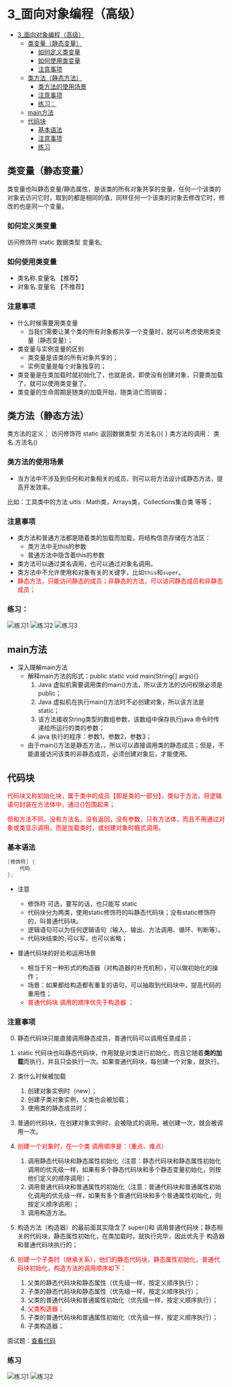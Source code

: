# 3_面向对象编程（高级）

- [3_面向对象编程（高级）](#3_面向对象编程高级)
  - [类变量（静态变量）](#类变量静态变量)
    - [如何定义类变量](#如何定义类变量)
    - [如何使用类变量](#如何使用类变量)
    - [注意事项](#注意事项)
  - [类方法（静态方法）](#类方法静态方法)
    - [类方法的使用场景](#类方法的使用场景)
    - [注意事项](#注意事项-1)
    - [练习：](#练习)
  - [main方法](#main方法)
  - [代码块](#代码块)
    - [基本语法](#基本语法)
    - [注意事项](#注意事项-2)
    - [练习](#练习-1)

## 类变量（静态变量）

类变量也叫静态变量/静态属性，是该类的所有对象共享的变量，任何一个该类的对象去访问它时，取到的都是相同的值，同样任何一个该类的对象去修改它时，修改的也是同一个变量。

### 如何定义类变量

访问修饰符 static 数据类型 变量名;

### 如何使用类变量

- 类名称.变量名 【推荐】
- 对象名.变量名 【不推荐】

### 注意事项

- 什么时候需要用类变量
  - 当我们需要让某个类的所有对象都共享一个变量时，就可以考虑使用类变量（静态变量）；
- 类变量与实例变量的区别
  - 类变量是该类的所有对象共享的；
  - 实例变量是每个对象独享的；
- 类变量是在类加载时就初始化了，也就是说，即使没有创建对象，只要类加载了，就可以使用类变量了。
- 类变量的生命周期是随类的加载开始，随类消亡而销毁；

## 类方法（静态方法）

类方法的定义： 访问修饰符 static 返回数据类型 方法名(){ }
类方法的调用： 类名.方法名()

### 类方法的使用场景

- 当方法中不涉及到任何和对象相关的成员，则可以将方法设计成静态方法，提高开发效率。

比如：工具类中的方法 uitls : Math类，Arrays类，Collections集合类 等等；

### 注意事项

- 类方法和普通方法都是随着类的加载而加载，将结构信息存储在方法区：
  - 类方法中无this的参数
  - 普通方法中隐含着this的参数
- 类方法可以通过类名调用，也可以通过对象名调用。
- 类方法中不允许使用和对象有关的关键字，比如`this`和`super`。
- <font color=red>静态方法，只能访问静态的成员；非静态的方法，可以访问静态成员和非静态成员；</font>


### 练习：

![练习1](./imgs/8.webp)
![练习2](./imgs/9.webp)
![练习3](./imgs/10.webp)

## main方法

- 深入理解main方法
  - 解释main方法的形式：public static void main(String[] args){}
    1. Java 虚拟机需要调用类的main()方法，所以该方法的访问权限必须是public；
    2. Java 虚拟机在执行main()方法时不必创建对象，所以该方法是static；
    3. 该方法接收String类型的数组参数，该数组中保存执行java 命令时传递给所运行的类的参数；
    4. java 执行的程序：参数1，参数2，参数3；
  - 由于main()方法是静态方法，，所以可以直接调用类的静态成员；但是，不能直接访问该类的非静态成员，必须创建对象后，才能使用。

## 代码块

<font color=red>代码块又称初始化块，属于类中的成员【即是类的一部分】，类似于方法，将逻辑语句封装在方法体中，通过{}包围起来；

但和方法不同，没有方法名，没有返回，没有参数，只有方法体，而且不用通过对象或类显示调用，而是加载类时，或创建对象时瘾式调用。
</font>

### 基本语法

``` java
[修饰符] {
    代码
};
```

- 注意
  - 修饰符 可选，要写的话，也只能写 static
  - 代码块分为两类，使用static修饰符的叫静态代码块；没有static修饰符的，叫普通代码块。
  - 逻辑语句可以为任何逻辑语句（输入、输出、方法调用、循环、判断等）。
  - 代码块结束的`;`可以写，也可以省略；

- 普通代码块的好处和运用场景
  - 相当于另一种形式的构造器（对构造器的补充机制），可以做初始化的操作；
  - 场景：如果都给构造都有重复的语句，可以抽取到代码块中，提高代码的重用性；
  - <font color=red>普通代码块 调用的顺序优先于构造器 ；</font>

### 注意事项

0. 静态代码块只能直接调用静态成员，普通代码可以调用任意成员；

1. static 代码块也叫静态代码块，作用就是对类进行初始化，而且它随着**类的加载**而执行，并且只会执行一次。如果普通代码块，每创建一个对象，就执行。

2. 类什么时候被加载
   1. 创建对象实例时（new）；
   2. 创建子类对象实例，父类也会被加载；
   3. 使用类的静态成员时；

3. 普通的代码块，在创建对象实例时，会被隐式的调用。被创建一次，就会被调用一次。

4. <font color=red>创建一个对象时，在一个类 调用顺序是：（重点、难点）</font>

   1. 调用静态代码块和静态属性初始化（注意：静态代码块和静态属性初始化调用的优先级一样，如果有多个静态代码块和多个静态变量初始化，则按他们定义的顺序调用）；
   2. 调用普通代码块和普通属性的初始化（注意：普通代码块和普通属性初始化调用的优先级一样，如果有多个普通代码块和多个普通属性初始化，则按定义顺序调用）；
   3. 调用构造方法。
   
5. 构造方法（构造器）的最前面其实隐含了 super()和 调用普通代码块；静态相关的代码块，静态属性初始化，在类加载时，就执行完毕，因此优先于 构造器和普通代码块执行的；

6. <font color=red>创建一个子类时（继承关系），他们的静态代码块，静态属性初始化，普通代码块初始化，构造方法的调用顺序如下：</font>
   1. 父类的静态代码块和静态属性（优先级一样，按定义顺序执行）；
   2. 子类的静态代码块和静态属性（优先级一样，按定义顺序执行）；
   3. 父类的普通代码块和普通属性初始化（优先级一样，按定义顺序执行）；
   4. <font color=red>父类构造器；</font>
   5. 子类的普通代码块和普通属性初始化（优先级一样，按定义顺序执行）；
   6. 子类构造器；

面试题：[查看代码](./code2/src/main/java/org/gx/chapter09/p01/CodeBlockDetail02.java)

### 练习

![练习1](./imgs/11.webp)
![练习2](./imgs/12.webp)